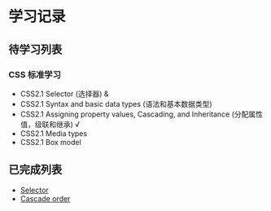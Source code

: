# 学习记录

## 待学习列表 
### CSS 标准学习

- CSS2.1 Selector (选择器) &
- CSS2.1 Syntax and basic data types (语法和基本数据类型)
- CSS2.1 Assigning property values, Cascading, and Inheritance (分配属性值，级联和继承) &radic;
- CSS2.1 Media types
- CSS2.1 Box model

## 已完成列表

 - [Selector](Selector.md)
 - [Cascade order](Cascade.md)
